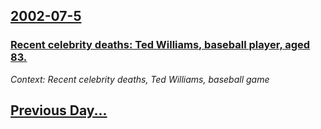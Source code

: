## [2002-07-5](/news/2002/07/5/index.md)

### [ Recent celebrity deaths: Ted Williams, baseball player, aged 83.](/news/2002/07/5/recent-celebrity-deaths-ted-williams-baseball-player-aged-83.md)
_Context: Recent celebrity deaths, Ted Williams, baseball game_

## [Previous Day...](/news/2002/07/4/index.md)

